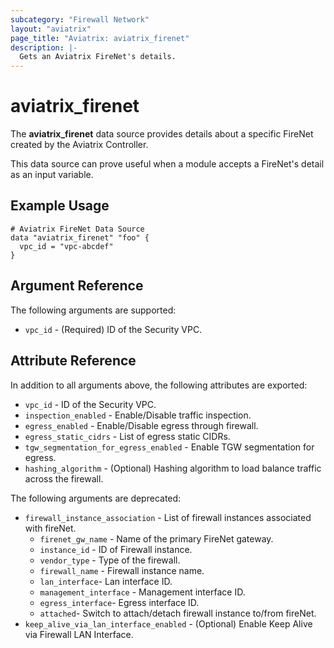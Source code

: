```yaml
---
subcategory: "Firewall Network"
layout: "aviatrix"
page_title: "Aviatrix: aviatrix_firenet"
description: |-
  Gets an Aviatrix FireNet's details.
---
```


# aviatrix_firenet

The **aviatrix_firenet** data source provides details about a specific FireNet created by the Aviatrix Controller.

This data source can prove useful when a module accepts a FireNet's detail as an input variable.

## Example Usage

```hcl
# Aviatrix FireNet Data Source
data "aviatrix_firenet" "foo" {
  vpc_id = "vpc-abcdef"
}
```

## Argument Reference

The following arguments are supported:

* `vpc_id` - (Required) ID of the Security VPC.

## Attribute Reference

In addition to all arguments above, the following attributes are exported:

* `vpc_id` - ID of the Security VPC.
* `inspection_enabled` - Enable/Disable traffic inspection.
* `egress_enabled` - Enable/Disable egress through firewall.
* `egress_static_cidrs` - List of egress static CIDRs.  
* `tgw_segmentation_for_egress_enabled` - Enable TGW segmentation for egress.  
* `hashing_algorithm` - (Optional) Hashing algorithm to load balance traffic across the firewall.

The following arguments are deprecated:

* `firewall_instance_association` - List of firewall instances associated with fireNet.
  * `firenet_gw_name` - Name of the primary FireNet gateway.
  * `instance_id` - ID of Firewall instance.
  * `vendor_type` - Type of the firewall.
  * `firewall_name` - Firewall instance name.
  * `lan_interface`- Lan interface ID.
  * `management_interface` - Management interface ID.
  * `egress_interface`- Egress interface ID.
  * `attached`- Switch to attach/detach firewall instance to/from fireNet.
* `keep_alive_via_lan_interface_enabled` - (Optional) Enable Keep Alive via Firewall LAN Interface.
